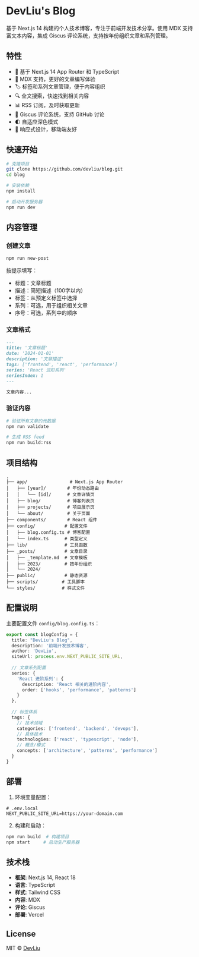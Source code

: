 # DevLiu's Blog

基于 Next.js 14 构建的个人技术博客，专注于前端开发技术分享。使用 MDX 支持富文本内容，集成 Giscus 评论系统，支持按年份组织文章和系列管理。

## 特性

- 🚀 基于 Next.js 14 App Router 和 TypeScript
- 📝 MDX 支持，更好的文章编写体验
- 🏷️ 标签和系列文章管理，便于内容组织
- 🔍 全文搜索，快速找到相关内容
- 📊 RSS 订阅，及时获取更新
- 💬 Giscus 评论系统，支持 GitHub 讨论
- 🌓 自适应深色模式
- 🎨 响应式设计，移动端友好

## 快速开始

```bash
# 克隆项目
git clone https://github.com/devliu/blog.git
cd blog

# 安装依赖
npm install

# 启动开发服务器
npm run dev
```

## 内容管理

### 创建文章

```bash
npm run new-post
```

按提示填写：
- 标题：文章标题
- 描述：简短描述（100字以内）
- 标签：从预定义标签中选择
- 系列：可选，用于组织相关文章
- 序号：可选，系列中的顺序

### 文章格式

```markdown
---
title: '文章标题'
date: '2024-01-01'
description: '文章描述'
tags: ['frontend', 'react', 'performance']
series: 'React 进阶系列'
seriesIndex: 1
---

文章内容...
```

### 验证内容

```bash
# 验证所有文章的元数据
npm run validate

# 生成 RSS feed
npm run build:rss
```

## 项目结构

```
.
├── app/                # Next.js App Router
│   ├── [year]/        # 年份动态路由
│   │   └── [id]/      # 文章详情页
│   ├── blog/          # 博客列表页
│   ├── projects/      # 项目展示页
│   └── about/         # 关于页面
├── components/        # React 组件
├── config/           # 配置文件
│   ├── blog.config.ts # 博客配置
│   └── index.ts      # 类型定义
├── lib/              # 工具函数
├── _posts/           # 文章目录
│   ├── _template.md  # 文章模板
│   ├── 2023/         # 按年份组织
│   └── 2024/
├── public/           # 静态资源
├── scripts/         # 工具脚本
└── styles/          # 样式文件
```

## 配置说明

主要配置文件 `config/blog.config.ts`：

```typescript
export const blogConfig = {
  title: "DevLiu's Blog",
  description: '前端开发技术博客',
  author: 'DevLiu',
  siteUrl: process.env.NEXT_PUBLIC_SITE_URL,
  
  // 文章系列配置
  series: {
    'React 进阶系列': {
      description: 'React 相关的进阶内容',
      order: ['hooks', 'performance', 'patterns']
    }
  },
  
  // 标签体系
  tags: {
    // 技术领域
    categories: ['frontend', 'backend', 'devops'],
    // 具体技术
    technologies: ['react', 'typescript', 'node'],
    // 概念/模式
    concepts: ['architecture', 'patterns', 'performance']
  }
}
```

## 部署

1. 环境变量配置：
```env
# .env.local
NEXT_PUBLIC_SITE_URL=https://your-domain.com
```

2. 构建和启动：
```bash
npm run build  # 构建项目
npm start     # 启动生产服务器
```

## 技术栈

- **框架**: Next.js 14, React 18
- **语言**: TypeScript
- **样式**: Tailwind CSS
- **内容**: MDX
- **评论**: Giscus
- **部署**: Vercel

## License

MIT © [DevLiu](https://github.com/devliu)